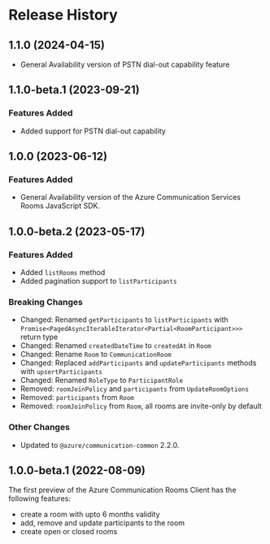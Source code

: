 # Release History

## 1.1.0 (2024-04-15)

- General Availability version of PSTN dial-out capability feature

## 1.1.0-beta.1 (2023-09-21)

### Features Added

- Added support for PSTN dial-out capability

## 1.0.0 (2023-06-12)

### Features Added

- General Availability version of the Azure Communication Services Rooms JavaScript SDK.

## 1.0.0-beta.2 (2023-05-17)

### Features Added

- Added `listRooms` method
- Added pagination support to `listParticipants`

### Breaking Changes

- Changed: Renamed `getParticipants` to `listParticipants` with `Promise<PagedAsyncIterableIterator<Partial<RoomParticipant>>>` return type
- Changed: Renamed `createdDateTime` to `createdAt` in `Room`
- Changed: Rename `Room` to `CommunicationRoom`
- Changed: Replaced `addParticipants` and `updateParticipants` methods with `upsertParticipants`
- Changed: Renamed `RoleType` to `ParticipantRole`
- Removed: `roomJoinPolicy` and `participants` from `UpdateRoomOptions`
- Removed: `participants` from `Room`
- Removed: `roomJoinPolicy` from `Room`, all rooms are invite-only by default


### Other Changes

- Updated to `@azure/communication-common` 2.2.0.

## 1.0.0-beta.1 (2022-08-09)

The first preview of the Azure Communication Rooms Client has the following features:

- create a room with upto 6 months validity
- add, remove and update participants to the room
- create open or closed rooms

